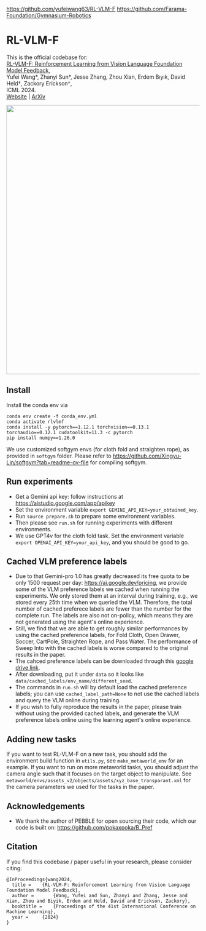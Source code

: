 https://github.com/yufeiwang63/RL-VLM-F
https://github.com/Farama-Foundation/Gymnasium-Robotics


# RL-VLM-F
This is the official codebase for:  
[RL-VLM-F: Reinforcement Learning from Vision Language Foundation Model Feedback](https://rlvlmf2024.github.io/),   
Yufei Wang*, Zhanyi Sun*, Jesse Zhang, Zhou Xian, Erdem Bıyık, David Held&dagger;, Zackory Erickson&dagger;,   
ICML 2024.   
[Website](https://rlvlmf2024.github.io/) | [ArXiv](https://arxiv.org/abs/2402.03681)

<img width="700px" src="imgs/teaser.gif"/>

## Install
Install the conda env via
```
conda env create -f conda_env.yml
conda activate rlvlmf
conda install -y pytorch==1.12.1 torchvision==0.13.1 torchaudio==0.12.1 cudatoolkit=11.3 -c pytorch  
pip install numpy==1.26.0
```

We use customized softgym envs (for cloth fold and straighten rope), as provided in `softgym` folder. Please refer to https://github.com/Xingyu-Lin/softgym?tab=readme-ov-file for compiling softgym. 


## Run experiments
- Get a Gemini api key: follow instructions at https://aistudio.google.com/app/apikey 
- Set the environment variable `export GEMINI_API_KEY=your_obtained_key`.
- Run `source prepare.sh` to prepare some environment variables.    
- Then please see `run.sh` for running experiments with different environments.    
- We use GPT4v for the cloth fold task. Set the environment variable `export OPENAI_API_KEY=your_api_key`, and you should be good to go.   

## Cached VLM preference labels
- Due to that Gemini-pro 1.0 has greatly decreased its free quota to be only 1500 request per day: https://ai.google.dev/pricing, we provide some of the VLM preference labels we cached when running the experiments. We only stored them at an interval during training, e.g., we stored every 25th time when we queried the VLM. Therefore, the total number of cached preferece labels are fewer than the number for the complete run. The labels are also not on-policy, which means they are not generated using the agent's online experience.  
- Still, we find that we are able to get roughly similar performances by using the cached preference labels, for Fold Cloth, Open Drawer, Soccer, CartPole, Straighten Rope, and Pass Water. The performance of Sweep Into with the cached labels is worse compared to the original results in the paper. 
- The cahced preference labels can be downloaded through this [google drive link](https://drive.google.com/drive/folders/1dwvu6fhGJOTGRKEfH-pKrtNC6lH6LQHX?usp=sharing).  
- After downloading, put it under `data` so it looks like `data/cached_labels/env_name/different_seed`.  
- The commands in `run.sh` will by default load the cached preference labels; you can use `cached_label_path=None` to not use the cached labels and query the VLM online during training.   
- If you wish to fully reproduce the results in the paper, please train without using the provided cached labels, and generate the VLM preference labels online using the learning agent's online experience. 

## Adding new tasks
If you want to test RL-VLM-F on a new task, you should add the environment build function in `utils.py`, see `make_metaworld_env` for an example. If you want to run on more metaworld tasks, you should adjust the camera angle such that it focuses on the target object to manipulate. See `metaworld/envs/assets_v2/objects/assets/xyz_base_transparant.xml` for the camera parameters we used for the tasks in the paper. 

## Acknowledgements
- We thank the author of PEBBLE for open sourcing their code, which our code is built on: https://github.com/pokaxpoka/B_Pref

## Citation
If you find this codebase / paper useful in your research, please consider citing:
```
@InProceedings{wang2024,
  title = 	 {RL-VLM-F: Reinforcement Learning from Vision Language Foundation Model Feedback},
  author =       {Wang, Yufei and Sun, Zhanyi and Zhang, Jesse and Xian, Zhou and Biyik, Erdem and Held, David and Erickson, Zackory},
  booktitle = 	 {Proceedings of the 41st International Conference on Machine Learning},
  year = 	 {2024}
}
```

